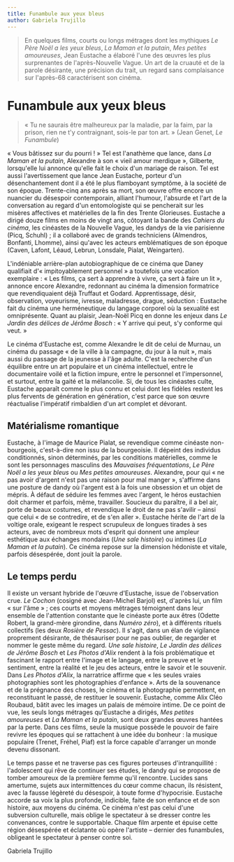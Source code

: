 ```yaml
---
title: Funambule aux yeux bleus
author: Gabriela Trujillo
---
```


> En quelques films, courts ou longs métrages dont les mythiques _Le Père Noël a les yeux bleus_, _La Maman et la putain_, _Mes petites amoureuses_, Jean Eustache a élaboré l'une des œuvres les plus surprenantes de l'après-Nouvelle Vague. Un art de la cruauté et de la parole désirante, une précision du trait, un regard sans complaisance sur l'après-68 caractérisent son cinéma.

# Funambule aux yeux bleus

> « Tu ne saurais être malheureux par la maladie, par la faim, par la prison, rien ne t'y contraignant, sois-le par ton art. » (Jean Genet, _Le Funambule_)

« Vous bâtissez sur du pourri ! » Tel est l'anathème que lance, dans _La Maman et la putain_, Alexandre à son « vieil amour merdique », Gilberte, lorsqu'elle lui annonce qu'elle fait le choix d'un mariage de raison. Tel est aussi l'avertissement que lance Jean Eustache, porteur d'un désenchantement dont il a été le plus flamboyant symptôme, à la société de son époque. Trente-cinq ans après sa mort, son œuvre offre encore un nuancier du désespoir contemporain, alliant l'humour, l'absurde et l'art de la conversation au regard d'un entomologiste qui se pencherait sur les misères affectives et matérielles de la fin des Trente Glorieuses. Eustache a dirigé douze films en moins de vingt ans, côtoyant la bande des _Cahiers du cinéma_, les cinéastes de la Nouvelle Vague, les dandys de la vie parisienne (Picq, Schuhl) ; il a collaboré avec de grands techniciens (Almendros, Bonfanti, Lhomme), ainsi qu'avec les acteurs emblématiques de son époque (Caven, Lafont, Léaud, Lebrun, Lonsdale, Pialat, Weingarten).

L'indéniable arrière-plan autobiographique de ce cinéma que Daney qualifiait d'« impitoyablement personnel » a toutefois une vocation exemplaire : « Les films, ça sert à apprendre à vivre, ça sert à faire un lit », annonce encore Alexandre, redonnant au cinéma la dimension formatrice que revendiquaient déjà Truffaut et Godard. Apprentissage, désir, observation, voyeurisme, ivresse, maladresse, drague, séduction : Eustache fait du cinéma une herméneutique du langage corporel où la sexualité est omniprésente. Quant au plaisir, Jean-Noël Picq en donne les enjeux dans _Le Jardin des délices de Jérôme Bosch_ : « Y arrive qui peut, s'y conforme qui veut. »

Le cinéma d'Eustache est, comme Alexandre le dit de celui de Murnau, un cinéma du passage « de la ville à la campagne, du jour à la nuit », mais aussi du passage de la jeunesse à l'âge adulte. C'est la recherche d'un équilibre entre un art populaire et un cinéma intellectuel, entre le documentaire voilé et la fiction impure, entre le personnel et l'impersonnel, et surtout, entre la gaité et la mélancolie. Si, de tous les cinéastes culte, Eustache apparaît comme le plus connu et celui dont les fidèles restent les plus fervents de génération en génération, c'est parce que son œuvre réactualise l'impératif rimbaldien d'un art complet et dévorant.

## Matérialisme romantique

Eustache, à l'image de Maurice Pialat, se revendique comme cinéaste non-bourgeois, c'est-à-dire non issu de la bourgeoisie. Il dépeint des individus conditionnés, sinon déterminés, par les conditions matérielles, comme le sont les personnages masculins des _Mauvaises fréquentations_, _Le Père Noël a les yeux bleus_ ou _Mes petites amoureuses_. Alexandre, pour qui « ne pas avoir d'argent n'est pas une raison pour mal manger », s'affirme dans une posture de dandy où l'argent est à la fois une obsession et un objet de mépris. À défaut de séduire les femmes avec l'argent, le héros eustachien doit charmer et parfois, même, travailler. Soucieux du paraître, il a bel air, porte de beaux costumes, et revendique le droit de ne pas s'avilir – ainsi que celui « de se contredire, et de s'en aller ». Eustache hérite de l'art de la voltige orale, exigeant le respect scrupuleux de longues tirades à ses acteurs, avec de nombreux mots d'esprit qui donnent une ampleur esthétique aux échanges mondains (_Une sale histoire_) ou intimes (_La Maman et la putain_). Ce cinéma repose sur la dimension hédoniste et vitale, parfois désespérée, dont jouit la parole.

## Le temps perdu

Il existe un versant hybride de l'œuvre d'Eustache, issue de l'observation crue. _Le Cochon_ (cosigné avec Jean-Michel Barjol) est, d'après lui, un film « sur l'âme » ; ces courts et moyens métrages témoignent dans leur ensemble de l'attention constante que le cinéaste porte aux êtres (Odette Robert, la grand-mère girondine, dans _Numéro zéro_), et à différents rituels collectifs (les deux _Rosière de Pessac_). Il s'agit, dans un élan de vigilance proprement désirante, de thésauriser pour ne pas oublier, de regarder et nommer le geste même du regard. _Une sale histoire_, _Le Jardin des délices de Jérôme Bosch_ et _Les Photos d'Alix_ rendent à la fois problématique et fascinant le rapport entre l'image et le langage, entre la preuve et le sentiment, entre la réalité et le jeu des acteurs, entre le savoir et le souvenir. Dans _Les Photos d'Alix_, la narratrice affirme que « les seules vraies photographies sont les photographies d'enfance ». Arts de la souvenance et de la prégnance des choses, le cinéma et la photographie permettent, en reconstituant le passé, de restituer le souvenir. Eustache, comme Alix Cléo Roubaud, bâtit avec les images un palais de mémoire intime. De ce point de vue, les seuls longs métrages qu'Eustache a dirigés, _Mes petites amoureuses_ et _La Maman et la putain_, sont deux grandes œuvres hantées par la perte. Dans ces films, seule la musique possède le pouvoir de faire revivre les époques qui se rattachent à une idée du bonheur : la musique populaire (Trenet, Fréhel, Piaf) est la force capable d'arranger un monde devenu dissonant.

Le temps passe et ne traverse pas ces figures porteuses d'intranquillité : l'adolescent qui rêve de continuer ses études, le dandy qui se propose de tomber amoureux de la première femme qu'il rencontre. Lucides sans amertume, sujets aux intermittences du cœur comme chacun, ils résistent, avec la fausse légèreté du désespoir, à toute forme d'hypocrisie. Eustache accorde sa voix la plus profonde, indicible, faite de son enfance et de son histoire, aux moyens du cinéma. Ce cinéma n'est pas celui d'une subversion culturelle, mais oblige le spectateur à se dresser contre les convenances, contre le supportable. Chaque film arpente et épuise cette région désespérée et éclatante où opère l'artiste – dernier des funambules, obligeant le spectateur à penser contre soi.

Gabriela Trujillo
